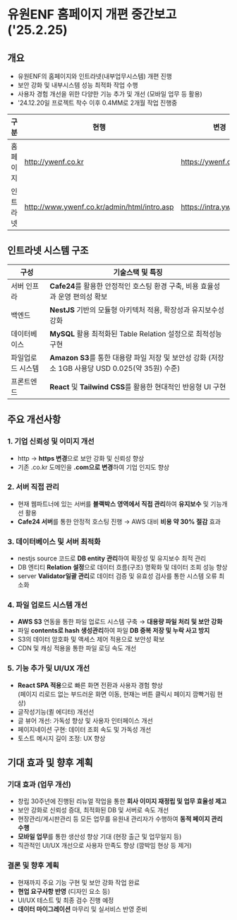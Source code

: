 # 유원ENF 홈페이지 개편 중간보고 ('25.2.25)

## 개요
- 유원ENF의 홈페이지와 인트라넷(내부업무시스템) 개편 진행
- 보안 강화 및 내부시스템 성능 최적화 작업 수행 
- 사용자 경험 개선을 위한 다양한 기능 추가 및 개선 (모바일 업무 등 활용)
- '24.12.20일 프로젝트 착수 이후 0.4MM로 2개월 작업 진행중

| 구분      | 현행          |        변경  |         비고  |
| ----------- | ----------- |  ----------- |----------- |
| 홈페이지 | http://ywenf.co.kr | https://ywenf.com | 미진행 |
| 인트라넷 | http://www.ywenf.co.kr/admin/html/intro.asp | https://intra.ywenf.com | 진행중 |


## 인트라넷 시스템 구조
| 구성     | 기술스택 및 특징  |
| ----------- | ------------------ |
| 서버 인프라 | **Cafe24**를 활용한 안정적인 호스팅 환경 구축, 비용 효율성과 운영 편의성 확보 |
| 백엔드 | **NestJS** 기반의 모듈형 아키텍처 적용, 확장성과 유지보수성 강화 | 
| 데이터베이스 | **MySQL** 활용 최적화된 Table Relation 설정으로 최적성능 구현 |
| 파일업로드 시스템 | **Amazon S3**를 통한 대용량 파일 저장 및 보안성 강화 (저장소 1GB 사용당 USD 0.025(약 35원) 수준) |
| 프론트엔드 | **React** 및 **Tailwind CSS**를 활용한 현대적인 반응형 UI 구현 |

## 주요 개선사항
### 1. 기업 신뢰성 및 이미지 개선
- http → **https 변경**으로 보안 강화 및 신뢰성 향상
- 기존 .co.kr 도메인을 **.com으로 변경**하여 기업 인지도 향상

### 2. 서버 직접 관리
- 현재 웹파트너에 있는 서버를 **블랙박스 영역에서 직접 관리**하여 **유지보수** 및 기능개선 활용
- **Cafe24 서버**를 통한 안정적 호스팅 진행 → AWS 대비 **비용 약 30% 절감** 효과

### 3. 데이터베이스 및 서버 최적화
- nestjs source 코드로 **DB entity 관리**하여 확장성 및 유지보수 최적 관리
- DB 엔티티 **Relation 설정**으로 데이터 흐름(구조) 명확화 및 데이터 조회 성능 향상
- server **Validator일괄 관리**로 데이터 검증 및 유효성 검사를 통한 시스템 오류 최소화

### 4. 파일 업로드 시스템 개선
- **AWS S3** 연동을 통한 파일 업로드 시스템 구축 → **대용량 파일 처리 및 보안 강화**
- 파일 **contents로 hash 생성관리**하여 파일 **DB 중복 저장 및 누락 사고 방지**
- S3의 데이터 암호화 및 액세스 제어 적용으로 보안성 확보
- CDN 및 캐싱 적용을 통한 파일 로딩 속도 개선

### 5. 기능 추가 및 UI/UX 개선
- **React SPA 적용**으로 빠른 화면 전환과 사용자 경험 향상 <br>(페이지 리로드 없는 부드러운 화면 이동, 현재는 버튼 클릭시 페이지 깜빡거림 현상)
- 글작성기능(퀼 에디터) 개선선
- 글 뷰어 개선: 가독성 향상 및 사용자 인터페이스 개선
- 페이지네이션 구현: 데이터 조회 속도 및 가독성 개선
- 토스트 메시지 길이 조정: UX 향상

## 기대 효과 및 향후 계획
### 기대 효과 (업무 개선)
- 창립 30주년에 진행된 리뉴얼 작업을 통한 **회사 이미지 재정립 및 업무 효율성 제고**
- 보안 강화로 신뢰성 증대, 최적화된 DB 및 서버로 속도 개선
- 현장관리/게시판관리 등 모든 업무를 유원내 관리자가 수행하여 **동적 페이지 관리 수행**
- **모바일 업무**를 통한 생산성 향상 기대 (현장 출근 및 업무일지 등)
- 직관적인 UI/UX 개선으로 사용자 만족도 향상 (깜박임 현상 등 제거)

### 결론 및 향후 계획
- 현재까지 주요 기능 구현 및 보안 강화 작업 완료
- **현업 요구사항 반영** (디자인 요소 등)
- UI/UX 테스트 및 최종 검수 진행 예정
- **데이터 마이그레이션** 마무리 및 실서비스 반영 준비
